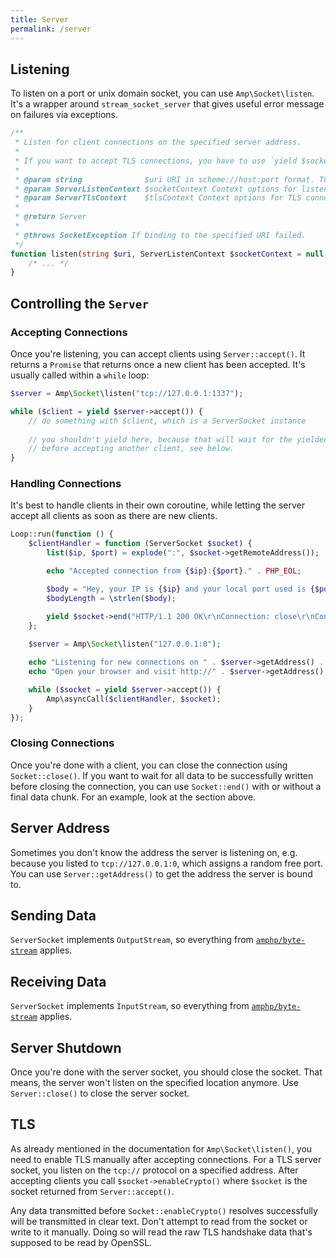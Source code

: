 ```yaml
---
title: Server
permalink: /server
---
```


## Listening

To listen on a port or unix domain socket, you can use `Amp\Socket\listen`. It's a wrapper around `stream_socket_server` that gives useful error message on failures via exceptions.

```php
/**
 * Listen for client connections on the specified server address.
 *
 * If you want to accept TLS connections, you have to use `yield $socket->enableCrypto()` after accepting new clients.
 *
 * @param string              $uri URI in scheme://host:port format. TCP is assumed if no scheme is present.
 * @param ServerListenContext $socketContext Context options for listening.
 * @param ServerTlsContext    $tlsContext Context options for TLS connections.
 *
 * @return Server
 *
 * @throws SocketException If binding to the specified URI failed.
 */
function listen(string $uri, ServerListenContext $socketContext = null, ServerTlsContext $tlsContext = null): Server {
    /* ... */
}
```

## Controlling the `Server`

### Accepting Connections

Once you're listening, you can accept clients using `Server::accept()`. It returns a `Promise` that returns once a new client has been accepted. It's usually called within a `while` loop:

```php
$server = Amp\Socket\listen("tcp://127.0.0.1:1337");

while ($client = yield $server->accept()) {
    // do something with $client, which is a ServerSocket instance
    
    // you shouldn't yield here, because that will wait for the yielded promise
    // before accepting another client, see below.
}
```

### Handling Connections

It's best to handle clients in their own coroutine, while letting the server accept all clients as soon as there are new clients.

```php
Loop::run(function () {
    $clientHandler = function (ServerSocket $socket) {
        list($ip, $port) = explode(":", $socket->getRemoteAddress());

        echo "Accepted connection from {$ip}:{$port}." . PHP_EOL;

        $body = "Hey, your IP is {$ip} and your local port used is {$port}.";
        $bodyLength = \strlen($body);

        yield $socket->end("HTTP/1.1 200 OK\r\nConnection: close\r\nContent-Length: {$bodyLength}\r\n\r\n{$body}");
    };
    
    $server = Amp\Socket\listen("127.0.0.1:0");

    echo "Listening for new connections on " . $server->getAddress() . " ..." . PHP_EOL;
    echo "Open your browser and visit http://" . $server->getAddress() . "/" . PHP_EOL;

    while ($socket = yield $server->accept()) {
        Amp\asyncCall($clientHandler, $socket);
    }
});
```

### Closing Connections

Once you're done with a client, you can close the connection using `Socket::close()`. If you want to wait for all data to be successfully written before closing the connection, you can use `Socket::end()` with or without a final data chunk. For an example, look at the section above.

## Server Address

Sometimes you don't know the address the server is listening on, e.g. because you listed to `tcp://127.0.0.1:0`, which assigns a random free port. You can use `Server::getAddress()` to get the address the server is bound to.

## Sending Data

`ServerSocket` implements `OutputStream`, so everything from [`amphp/byte-stream`](https://amphp.org/byte-stream/#outputstream) applies.

## Receiving Data

`ServerSocket` implements `InputStream`, so everything from [`amphp/byte-stream`](https://amphp.org/byte-stream/#inputstream) applies.

## Server Shutdown

Once you're done with the server socket, you should close the socket. That means, the server won't listen on the specified location anymore. Use `Server::close()` to close the server socket.

## TLS

As already mentioned in the documentation for `Amp\Socket\listen()`, you need to enable TLS manually after accepting connections. For a TLS server socket, you listen on the `tcp://` protocol on a specified address. After accepting clients you call `$socket->enableCrypto()` where `$socket` is the socket returned from `Server::accept()`.

Any data transmitted before `Socket::enableCrypto()` resolves successfully will be transmitted in clear text. Don't attempt to read from the socket or write to it manually. Doing so will read the raw TLS handshake data that's supposed to be read by OpenSSL.

